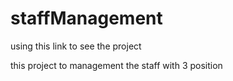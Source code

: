# staffManagement
using this link to see the project

this project to management the staff with 3 position
